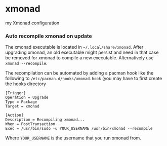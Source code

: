 # xmonad
my Xmonad configuration

### Auto recompile xmonad on update
The xmonad executable is located in `~/.local/share/xmonad`. After upgrading xmonad, an old executable might persist and need in that case be removed for xmonad to compile a new executable. Alternatively use `xmonad --recompile`.

The recompilation can be automated by adding a pacman hook like the following to `/etc/pacman.d/hooks/xmonad.hook` (you may have to first create the hooks directory
```
[Trigger]
Operation = Upgrade
Type = Package
Target = xmonad

[Action]
Description = Recompiling xmonad...
When = PostTransaction
Exec = /usr/bin/sudo -u YOUR_USERNAME /usr/bin/xmonad --recompile
```
Where `YOUR_USERNAME` is the username that you run xmonad from.
